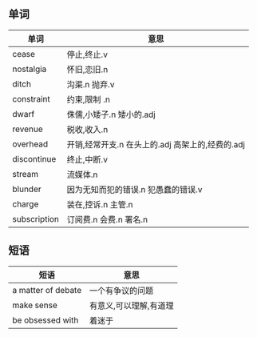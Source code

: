 ## 单词
|单词|意思|
|---|---|
|cease|停止,终止.v|
|nostalgia|怀旧,恋旧.n|
|ditch|沟渠.n 抛弃.v|
|constraint|约束,限制 .n|
|dwarf|侏儒,小矮子.n 矮小的.adj|
|revenue|税收,收入.n|
|overhead|开销,经常开支.n 在头上的.adj 高架上的,经费的.adj|
|discontinue|终止,中断.v|
|stream|流媒体.n|
|blunder|因为无知而犯的错误.n 犯愚蠢的错误.v|
|charge|装在,控诉.n 主管.n|
|subscription|订阅费.n 会费.n 署名.n|

## 短语
|短语|意思|
|---|---|
|a matter of debate|一个有争议的问题|
|make sense|有意义,可以理解,有道理|
|be obsessed with|着迷于|
